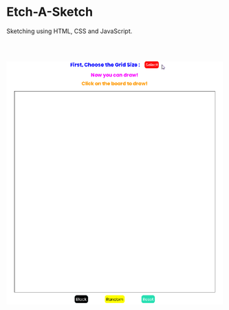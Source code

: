 # Etch-A-Sketch
Sketching using HTML, CSS and JavaScript.

<br><br>
<div style="text-align: center;">
<img src="Images/etch-a-sketch.gif">
</div>